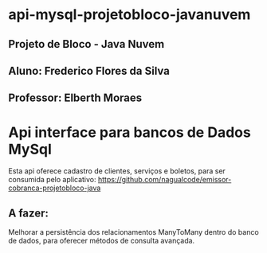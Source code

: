 # api-mysql-projetobloco-javanuvem

## Projeto de Bloco - Java Nuvem
## Aluno: Frederico Flores da Silva
## Professor: Elberth Moraes

# Api interface para bancos de Dados MySql
Esta api oferece cadastro de clientes, serviços e boletos, para ser consumida pelo aplicativo:
https://github.com/nagualcode/emissor-cobranca-projetobloco-java

## A fazer:
Melhorar a persistência dos relacionamentos ManyToMany dentro do banco de dados, para oferecer métodos de consulta avançada.
